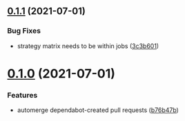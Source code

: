 ## [0.1.1](https://github.com/amclin/dependabot-automerge/compare/v0.1.0...v0.1.1) (2021-07-01)


### Bug Fixes

* strategy matrix needs to be within jobs ([3c3b601](https://github.com/amclin/dependabot-automerge/commit/3c3b6016d8aa2d9cdebf694c1296358f61e358a5))

# [0.1.0](https://github.com/amclin/dependabot-automerge/compare/v0.0.1...v0.1.0) (2021-07-01)


### Features

* automerge dependabot-created pull requests ([b76b47b](https://github.com/amclin/dependabot-automerge/commit/b76b47b006ddc54827a495976fc00ac7ddc209b7))
